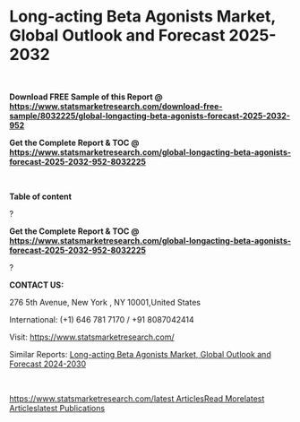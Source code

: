 <h1>Long-acting Beta Agonists Market, Global Outlook and Forecast 2025-2032</h1><br/><p><strong>Download FREE Sample of this Report @ <a href="https://www.statsmarketresearch.com/download-free-sample/8032225/global-longacting-beta-agonists-forecast-2025-2032-952">https://www.statsmarketresearch.com/download-free-sample/8032225/global-longacting-beta-agonists-forecast-2025-2032-952</a></strong></p>
 
 
 
 <div><b>Get the Complete Report & TOC @ <a href="https://www.statsmarketresearch.com/global-longacting-beta-agonists-forecast-2025-2032-952-8032225">https://www.statsmarketresearch.com/global-longacting-beta-agonists-forecast-2025-2032-952-8032225</a></b></div>
 
 
 
 <p><br />
 
 <b>Table of content</b></p>
 
 
 
 <p>? </p>
 
 
 
 <div><b>Get the Complete Report & TOC @ <a href="https://www.statsmarketresearch.com/global-longacting-beta-agonists-forecast-2025-2032-952-8032225">https://www.statsmarketresearch.com/global-longacting-beta-agonists-forecast-2025-2032-952-8032225</a></b></div>
 
 
 
 <p>? </p>
 
 
 
 <p><b>CONTACT US:</b><br />
 
 276 5th Avenue, New York , NY 10001,United States<br />
 
 International: (+1) 646 781 7170 / +91 8087042414<br />
 
 Visit: <a href="https://www.statsmarketresearch.com/">https://www.statsmarketresearch.com/</a><br />
 
 Similar Reports: <a href="https://www.statsmarketresearch.com/global-longacting-beta-agonists-forecast-2025-2032-952-8032225">Long-acting Beta Agonists Market, Global Outlook and Forecast 2024-2030</a><br />
 
 <br />
 
 <a href="https://gyeongbokgung.com">https://www.statsmarketresearch.com/</a><a href="https://hallyeomaritime.com">latest Articles</a><a href="https://jingwansa.com">Read More</a><a href="https://nguoiviet.jp/">latest Articles</a><a href="https://www.intelmarketresearch.com/">latest Publications</a></p>